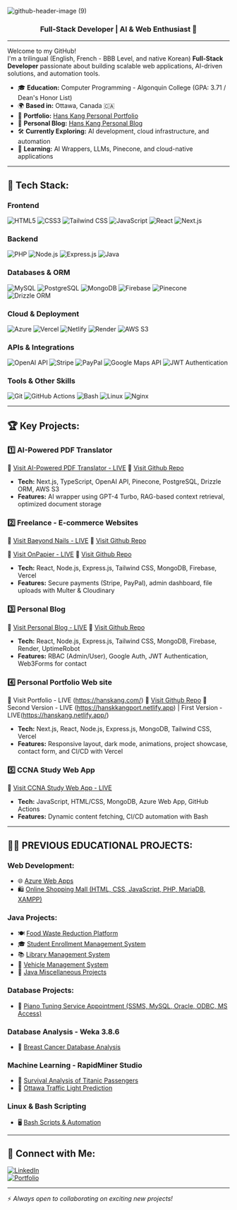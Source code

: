 ![github-header-image (9)](https://github.com/hanskkangg/hanskkangg/assets/156132740/28e3146f-8b75-4527-9859-c2001d09805e)

<h3 align="center">Full-Stack Developer | AI & Web Enthusiast 🚀</h3>

---
Welcome to my GitHub!  
I'm a trilingual (English, French - BBB Level, and native Korean) **Full-Stack Developer** passionate about building scalable web applications, AI-driven solutions, and automation tools.

- 🎓 **Education:** Computer Programming - Algonquin College (GPA: 3.71 / Dean's Honor List)  
- 🌍 **Based in:** Ottawa, Canada 🇨🇦  
- 🚀 **Portfolio:** [Hans Kang Personal Portfolio](https://hanskang.com/)
- 🚀 **Personal Blog:** [Hans Kang Personal Blog](https://hans-blog-new-repo.onrender.com/)  
- 🛠 **Currently Exploring:** AI development, cloud infrastructure, and automation  
- 🌱 **Learning:** AI Wrappers, LLMs, Pinecone, and cloud-native applications  

---

## 💪 Tech Stack:

### **Frontend**  
![HTML5](https://img.shields.io/badge/-HTML5-E34F26?logo=html5&logoColor=white&style=flat)
![CSS3](https://img.shields.io/badge/-CSS3-1572B6?logo=css3&logoColor=white&style=flat)
![Tailwind CSS](https://img.shields.io/badge/-Tailwind%20CSS-38B2AC?logo=tailwind-css&logoColor=white&style=flat)
![JavaScript](https://img.shields.io/badge/-JavaScript-F7DF1E?logo=javascript&logoColor=black&style=flat)
![React](https://img.shields.io/badge/-React-61DAFB?logo=react&logoColor=black&style=flat)
![Next.js](https://img.shields.io/badge/-Next.js-000000?logo=next.js&logoColor=white&style=flat)

### **Backend**  
![PHP](https://img.shields.io/badge/-PHP-777BB4?logo=php&logoColor=white&style=flat)
![Node.js](https://img.shields.io/badge/-Node.js-339933?logo=node.js&logoColor=white&style=flat)
![Express.js](https://img.shields.io/badge/-Express.js-000000?logo=express&logoColor=white&style=flat)
![Java](https://img.shields.io/badge/-Java-007396?logo=java&logoColor=white&style=flat)

### **Databases & ORM**  
![MySQL](https://img.shields.io/badge/-MySQL-4479A1?logo=mysql&logoColor=white&style=flat)
![PostgreSQL](https://img.shields.io/badge/-PostgreSQL-336791?logo=postgresql&logoColor=white&style=flat)
![MongoDB](https://img.shields.io/badge/-MongoDB-47A248?logo=mongodb&logoColor=white&style=flat)
![Firebase](https://img.shields.io/badge/-Firebase-FFCA28?logo=firebase&logoColor=black&style=flat)
![Pinecone](https://img.shields.io/badge/-Pinecone-29A37D?logo=pinecone&logoColor=white&style=flat)
![Drizzle ORM](https://img.shields.io/badge/-Drizzle%20ORM-7F52FF?logo=drizzle&logoColor=white&style=flat)

### **Cloud & Deployment**  
![Azure](https://img.shields.io/badge/-Azure-0078D4?logo=microsoft-azure&logoColor=white&style=flat)
![Vercel](https://img.shields.io/badge/-Vercel-000000?logo=vercel&logoColor=white&style=flat)
![Netlify](https://img.shields.io/badge/-Netlify-00C7B7?logo=netlify&logoColor=white&style=flat)
![Render](https://img.shields.io/badge/-Render-46E3B7?logo=render&logoColor=white&style=flat)
![AWS S3](https://img.shields.io/badge/-AWS%20S3-232F3E?logo=amazon-aws&logoColor=white&style=flat)

### **APIs & Integrations**  
![OpenAI API](https://img.shields.io/badge/-OpenAI-412991?logo=openai&logoColor=white&style=flat)
![Stripe](https://img.shields.io/badge/-Stripe-008CDD?logo=stripe&logoColor=white&style=flat)
![PayPal](https://img.shields.io/badge/-PayPal-00457C?logo=paypal&logoColor=white&style=flat)
![Google Maps API](https://img.shields.io/badge/-Google%20Maps-4285F4?logo=google-maps&logoColor=white&style=flat)
![JWT Authentication](https://img.shields.io/badge/-JWT-000000?logo=jsonwebtokens&logoColor=white&style=flat)

### **Tools & Other Skills**  
![Git](https://img.shields.io/badge/-Git-F05032?logo=git&logoColor=white&style=flat)
![GitHub Actions](https://img.shields.io/badge/-GitHub%20Actions-2088FF?logo=github-actions&logoColor=white&style=flat)
![Bash](https://img.shields.io/badge/-Bash-4EAA25?logo=gnu-bash&logoColor=white&style=flat)
![Linux](https://img.shields.io/badge/-Linux-FCC624?logo=linux&logoColor=black&style=flat)
![Nginx](https://img.shields.io/badge/-Nginx-009639?logo=nginx&logoColor=white&style=flat)

---

## 🏆 Key Projects:

### **1️⃣ AI-Powered PDF Translator**
🔗 [Visit AI-Powered PDF Translator - LIVE](https://www.aisejong.com) 📁 [Visit Github Repo](https://github.com/hanskkangg/ai_wrapper_pdf_reader)
- **Tech:** Next.js, TypeScript, OpenAI API, Pinecone, PostgreSQL, Drizzle ORM, AWS S3  
- **Features:** AI wrapper using GPT-4 Turbo, RAG-based context retrieval, optimized document storage  

### **2️⃣ Freelance - E-commerce Websites**
🔗 [Visit Baeyond Nails - LIVE](https://baeyondfrontend.vercel.app/) 📁 [Visit Github Repo](https://github.com/hanskkangg/baeyond)

🔗 [Visit OnPapier - LIVE](https://www.onpapier.com/) 📁 [Visit Github Repo](https://github.com/hanskkangg/E-Com)
- **Tech:** React, Node.js, Express.js, Tailwind CSS, MongoDB, Firebase, Vercel  
- **Features:** Secure payments (Stripe, PayPal), admin dashboard, file uploads with Multer & Cloudinary  

### **3️⃣ Personal Blog**
🔗 [Visit Personal Blog - LIVE](https://hans-blog-new-repo.onrender.com) 📁 [Visit Github Repo](https://github.com/hanskkangg/hans_blog_new_repo)
- **Tech:** React, Node.js, Express.js, Tailwind CSS, MongoDB, Firebase, Render, UptimeRobot  
- **Features:** RBAC (Admin/User), Google Auth, JWT Authentication, Web3Forms for contact
  
### **4️⃣ Personal Portfolio Web site**
🔗 Visit Portfolio - LIVE (https://hanskang.com/)  📁 [Visit Github Repo](https://github.com/hanskkangg/portfolio_25March)
🧪 Second Version - LIVE (https://hanskkangport.netlify.app) | First Version - LIVE(https://hanskang.netlify.app/)
- **Tech:**  Next.js, React, Node.js, Express.js, MongoDB, Tailwind CSS, Vercel
- **Features:**  Responsive layout, dark mode, animations, project showcase, contact form, and CI/CD with Vercel

### **5️⃣ CCNA Study Web App**
🔗 [Visit CCNA Study Web App - LIVE](https://hansdevhub-cxa3cba5hmhdhyb0.canadacentral-01.azurewebsites.net/)  
- **Tech:** JavaScript, HTML/CSS, MongoDB, Azure Web App, GitHub Actions  
- **Features:** Dynamic content fetching, CI/CD automation with Bash  

---


## 👨‍💻 PREVIOUS EDUCATIONAL PROJECTS:

### **Web Development:**
- 🌐 [Azure Web Apps](https://hansdevhub-cxa3cba5hmhdhyb0.canadacentral-01.azurewebsites.net/)
- 🛍️ [Online Shopping Mall (HTML, CSS, JavaScript, PHP, MariaDB, XAMPP)](https://github.com/hanskkangg/Web_Online_Shopping_Mall)

### **Java Projects:**
- 🍽️ [Food Waste Reduction Platform](https://github.com/hanskkangg/java_food_waste_reduction_platform)
- 🎓 [Student Enrollment Management System](https://github.com/hanskkangg/Student_Enrollment_Management_System)
- 📚 [Library Management System](https://github.com/hanskkangg/library_management_system)
- 🚗 [Vehicle Management System](https://github.com/hanskkangg/vehicle_management_system)
- 🔧 [Java Miscellaneous Projects](https://github.com/hanskkangg/java_miscellaneous_project)

### **Database Projects:**
- 🎹 [Piano Tuning Service Appointment (SSMS, MySQL, Oracle, ODBC, MS Access)](https://github.com/hanskkangg/Database_Piano_Service)

### **Database Analysis - Weka 3.8.6**
- 🏥 [Breast Cancer Database Analysis](https://github.com/hanskkangg/Database_Analysis_Breast_Cancer)

### **Machine Learning - RapidMiner Studio**
- 🚢 [Survival Analysis of Titanic Passengers](https://github.com/hanskkangg/machine_learning_survival_of_titanic_passengers)
- 🚦 [Ottawa Traffic Light Prediction](https://github.com/hanskkangg/machine_learning_ottawa_traffic_light)

### **Linux & Bash Scripting**
- 🖥️ [Bash Scripts & Automation](https://github.com/hanskkangg/Linux)

---

## 🤳 Connect with Me:
[![LinkedIn](https://img.shields.io/badge/-LinkedIn-0077B5?logo=linkedin&logoColor=white&style=flat)](https://www.linkedin.com/in/hanskkang/)  
[![Portfolio](https://img.shields.io/badge/-Portfolio-000000?logo=vercel&logoColor=white&style=flat)](https://hanskang.com/)  

---


⚡ *Always open to collaborating on exciting new projects!*  

<!--
**joshmadakor1/joshmadakor1** is a ✨ _special_ ✨ repository because its `README.md` (this file) appears on your GitHub profile.
Here are some ideas to get you started:
- 🔭 I’m currently working on ...
- 🌱 I’m currently learning ...
- 👯 I’m looking to collaborate on ...
- 🤔 I’m looking for help with ...
- 💬 Ask me about ...
- 📫 How to reach me: ...
- 😄 Pronouns: ...
- ⚡ Fun fact: ...
-->
